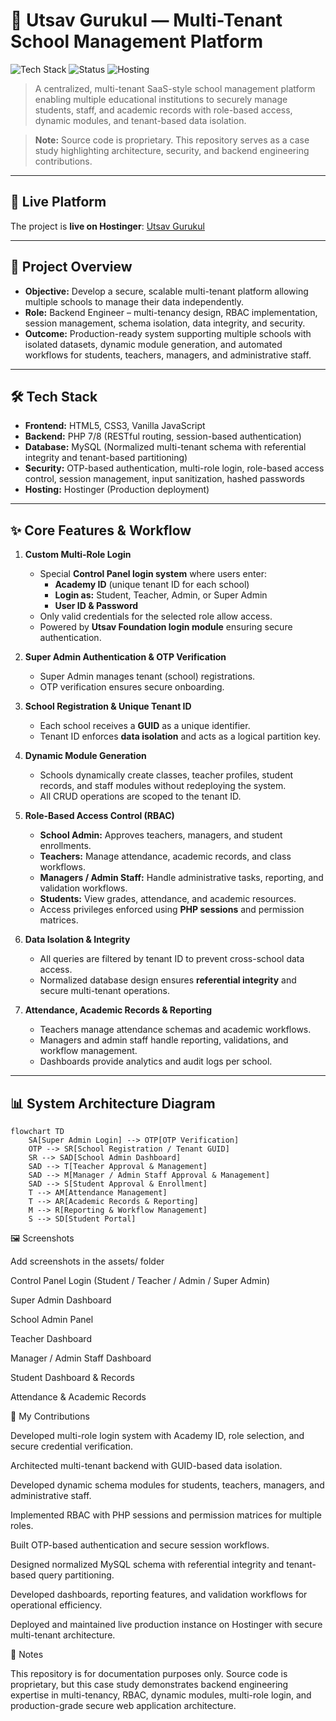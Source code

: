 # 🏫 Utsav Gurukul — Multi-Tenant School Management Platform

![Tech Stack](https://img.shields.io/badge/Tech-PHP%2C%20MySQL%2C%20JavaScript%2C%20HTML%2C%20CSS-blue)
![Status](https://img.shields.io/badge/Status-Live-success)
![Hosting](https://img.shields.io/badge/Hosting-Hostinger-green)

> A centralized, multi-tenant SaaS-style school management platform enabling multiple educational institutions to securely manage students, staff, and academic records with role-based access, dynamic modules, and tenant-based data isolation.  

> **Note:** Source code is proprietary. This repository serves as a case study highlighting architecture, security, and backend engineering contributions.

---

## 🔗 Live Platform
The project is **live on Hostinger**: [Utsav Gurukul](https://utsavgurukul.com/)

---

## 🚀 Project Overview
- **Objective:** Develop a secure, scalable multi-tenant platform allowing multiple schools to manage their data independently.  
- **Role:** Backend Engineer – multi-tenancy design, RBAC implementation, session management, schema isolation, data integrity, and security.  
- **Outcome:** Production-ready system supporting multiple schools with isolated datasets, dynamic module generation, and automated workflows for students, teachers, managers, and administrative staff.

---

## 🛠 Tech Stack
- **Frontend:** HTML5, CSS3, Vanilla JavaScript  
- **Backend:** PHP 7/8 (RESTful routing, session-based authentication)  
- **Database:** MySQL (Normalized multi-tenant schema with referential integrity and tenant-based partitioning)  
- **Security:** OTP-based authentication, multi-role login, role-based access control, session management, input sanitization, hashed passwords  
- **Hosting:** Hostinger (Production deployment)

---

## ✨ Core Features & Workflow
1. **Custom Multi-Role Login**  
   - Special **Control Panel login system** where users enter:  
     - **Academy ID** (unique tenant ID for each school)  
     - **Login as:** Student, Teacher, Admin, or Super Admin  
     - **User ID & Password**  
   - Only valid credentials for the selected role allow access.  
   - Powered by **Utsav Foundation login module** ensuring secure authentication.  

2. **Super Admin Authentication & OTP Verification**  
   - Super Admin manages tenant (school) registrations.  
   - OTP verification ensures secure onboarding.  

3. **School Registration & Unique Tenant ID**  
   - Each school receives a **GUID** as a unique identifier.  
   - Tenant ID enforces **data isolation** and acts as a logical partition key.

4. **Dynamic Module Generation**  
   - Schools dynamically create classes, teacher profiles, student records, and staff modules without redeploying the system.  
   - All CRUD operations are scoped to the tenant ID.

5. **Role-Based Access Control (RBAC)**  
   - **School Admin:** Approves teachers, managers, and student enrollments.  
   - **Teachers:** Manage attendance, academic records, and class workflows.  
   - **Managers / Admin Staff:** Handle administrative tasks, reporting, and validation workflows.  
   - **Students:** View grades, attendance, and academic resources.  
   - Access privileges enforced using **PHP sessions** and permission matrices.  

6. **Data Isolation & Integrity**  
   - All queries are filtered by tenant ID to prevent cross-school data access.  
   - Normalized database design ensures **referential integrity** and secure multi-tenant operations.

7. **Attendance, Academic Records & Reporting**  
   - Teachers manage attendance schemas and academic workflows.  
   - Managers and admin staff handle reporting, validations, and workflow management.  
   - Dashboards provide analytics and audit logs per school.

---

## 📊 System Architecture Diagram
```mermaid
flowchart TD
    SA[Super Admin Login] --> OTP[OTP Verification]
    OTP --> SR[School Registration / Tenant GUID]
    SR --> SAD[School Admin Dashboard]
    SAD --> T[Teacher Approval & Management]
    SAD --> M[Manager / Admin Staff Approval & Management]
    SAD --> S[Student Approval & Enrollment]
    T --> AM[Attendance Management]
    T --> AR[Academic Records & Reporting]
    M --> R[Reporting & Workflow Management]
    S --> SD[Student Portal]
```
🖼 Screenshots

Add screenshots in the assets/ folder

Control Panel Login (Student / Teacher / Admin / Super Admin)


Super Admin Dashboard


School Admin Panel


Teacher Dashboard


Manager / Admin Staff Dashboard


Student Dashboard & Records


Attendance & Academic Records


📄 My Contributions

Developed multi-role login system with Academy ID, role selection, and secure credential verification.

Architected multi-tenant backend with GUID-based data isolation.

Developed dynamic schema modules for students, teachers, managers, and administrative staff.

Implemented RBAC with PHP sessions and permission matrices for multiple roles.

Built OTP-based authentication and secure session workflows.

Designed normalized MySQL schema with referential integrity and tenant-based query partitioning.

Developed dashboards, reporting features, and validation workflows for operational efficiency.

Deployed and maintained live production instance on Hostinger with secure multi-tenant architecture.

📢 Notes

This repository is for documentation purposes only.
Source code is proprietary, but this case study demonstrates backend engineering expertise in multi-tenancy, RBAC, dynamic modules, multi-role login, and production-grade secure web application architecture.
